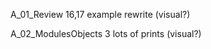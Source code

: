 A_01_Review
	16,17 example rewrite (visual?)
	
A_02_ModulesObjects
    3 lots of prints (visual?)
    
